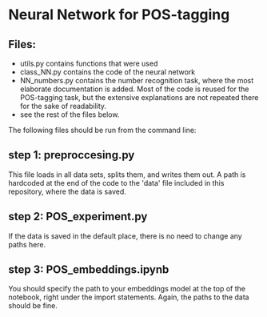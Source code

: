 # Neural Network for POS-tagging

## Files: 
- utils.py contains functions that were used 
- class_NN.py contains the code of the neural network 
- NN_numbers.py contains the number recognition task, where the most elaborate documentation is added. Most of the code is reused for the POS-tagging task, but the extensive explanations are not repeated there for the sake of readability. 
- see the rest of the files below.  

The following files should be run from the command line: 

## step 1: preproccesing.py
This file loads in all data sets, splits them, and writes them out. A path is hardcoded at the end of the code to the 'data' file included in this repository, where the data is saved. 

## step 2: POS_experiment.py 
If the data is saved in the default place, there is no need to change any paths here. 

## step 3: POS_embeddings.ipynb
You should specify the path to your embeddings model at the top of the notebook, right under the import statements. Again, the paths to the data should be fine. 
